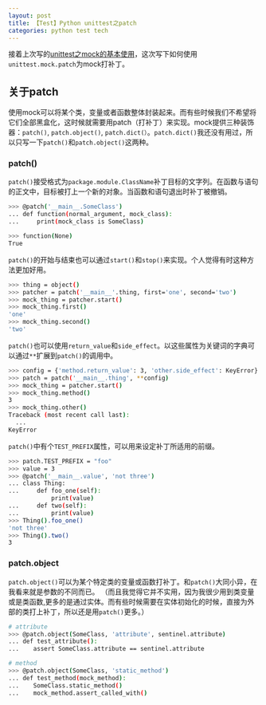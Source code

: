 ```yaml
---
layout: post
title: 【Test】Python unittest之patch
categories: python test tech
---
```


接着上次写的[unittest之mock的基本使用](https://s-annie.github.io/2021/06/10/Test-Python-unittest之mock的基本使用.html)，这次写下如何使用`unittest.mock.patch`为mock打补丁。

## 关于patch
使用mock可以将某个类，变量或者函数整体封装起来。而有些时候我们不希望将它们全部黑盒化，这时候就需要用patch（打补丁）来实现。mock提供三种装饰器：`patch()`, `patch.object()`, `patch.dict(）`。`patch.dict()`我还没有用过，所以只写一下`patch()`和`patch.object()`这两种。

### patch()
`patch()`接受格式为`package.module.ClassName`补丁目标的文字列。在函数与语句的正文中，目标被打上一个新的对象。当函数和语句退出时补丁被撤销。
```bash
>>> @patch('__main__.SomeClass')
... def function(normal_argument, mock_class):
...     print(mock_class is SomeClass)

>>> function(None)
True
```
`patch()`的开始与结束也可以通过`start()`和`stop()`来实现。个人觉得有时这种方法更加好用。
```bash
>>> thing = object()
>>> patcher = patch('__main__'.thing, first='one', second='two')
>>> mock_thing = patcher.start()
>>> mock_thing.first()
'one'
>>> mock_thing.second()
'two'
```
`patch()`也可以使用`return_value`和`side_effect`。以这些属性为关键词的字典可以通过`**`扩展到`patch()`的调用中。
```bash
>>> config = {'method.return_value': 3, 'other.side_effect': KeyError}
>>> patch = patch('__main__.thing', **config)
>>> mock_thing = patcher.start()
>>> mock_thing.method()
3
>>> mock_thing.other()
Traceback (most recent call last):
  ...
KeyError
```
`patch()`中有个`TEST_PREFIX`属性，可以用来设定补丁所适用的前缀。
```bash
>>> patch.TEST_PREFIX = "foo"
>>> value = 3
>>> @patch('__main__.value', 'not three')
... class Thing:
...     def foo_one(self):
            print(value)
...     def two(self):
...         print(value)
>>> Thing().foo_one()
'not three'
>>> Thing().two()
3
```
### patch.object
`patch.object()`可以为某个特定类的变量或函数打补丁。和`patch()`大同小异，在我看来就是参数的不同而已。
（而且我觉得它并不实用，因为我很少用到类变量或是类函数,更多的是通过实体。而有些时候需要在实体初始化的时候，直接为外部的类打上补丁，所以还是用`patch()`更多。）
```bash
# attribute
>>> @patch.object(SomeClass, 'attribute', sentinel.attribute)
... def test_attribute():
...    assert SomeClass.attribute == sentinel.attribute

# method
>>> @patch.object(SomeClass, 'static_method')
... def test_method(mock_method):
...    SomeClass.static_method()
...    mock_method.assert_called_with()
```

